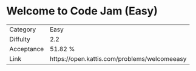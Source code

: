 # Welcome to Code Jam (Easy)

<table>
    <tr>
        <td>Category</td>
        <td>Easy</td>
    </tr>
    <tr>
        <td>Diffulty</td>
        <td>2.2</td>
    </tr>
    <tr>
        <td>Acceptance</td>
        <td>51.82 %</td>
    </tr>
    <tr>
        <td>Link</td>
        <td>https://open.kattis.com/problems/welcomeeasy</td>
    </tr>
</table>